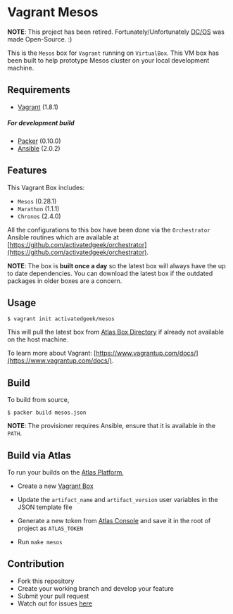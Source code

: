 # Vagrant Mesos

**NOTE**: This project has been retired. Fortunately/Unfortunately [DC/OS](https://dcos.io) was made Open-Source. :)

This is the `Mesos` box for `Vagrant` running on `VirtualBox`. This VM box has
been built to help prototype Mesos cluster on your local development machine.

## Requirements

* [Vagrant](https://www.vagrantup.com) (1.8.1)

##### For development build

* [Packer](https://www.packer.io) (0.10.0)
* [Ansible](https://www.ansible.com) (2.0.2)

## Features

This Vagrant Box includes:
* `Mesos` (0.28.1)
* `Marathon` (1.1.1)
* `Chronos` (2.4.0)

All the configurations to this box have been done via the `Orchestrator`
Ansible routines which are available at
[https://github.com/activatedgeek/orchestrator](https://github.com/activatedgeek/orchestrator).

**NOTE**: The box is **built once a day** so the latest box will
always have the up to date dependencies. You can download the latest
box if the outdated packages in older boxes are a concern.

## Usage

```
$ vagrant init activatedgeek/mesos
```
This will pull the latest box from [Atlas Box Directory](https://atlas.hashicorp.com/boxes/search)
if already not available on the host machine.

To learn more about Vagrant: [https://www.vagrantup.com/docs/](https://www.vagrantup.com/docs/).

## Build

To build from source,
```
$ packer build mesos.json
```

**NOTE**: The provisioner requires Ansible, ensure that it is available in
the `PATH`.

## Build via Atlas

To run your builds on the [Atlas Platform](https://atlas.hashicorp.com/vagrant),

* Create a new [Vagrant Box](https://atlas.hashicorp.com/boxes/new)

* Update the `artifact_name` and `artifact_version` user variables in the
JSON template file

* Generate a new token from [Atlas Console](https://atlas.hashicorp.com/settings/tokens)
and save it in the root of project as `ATLAS_TOKEN`

* Run `make mesos`

## Contribution

* Fork this repository
* Create your working branch and develop your feature
* Submit your pull request
* Watch out for issues [here](https://github.com/activatedgeek/vagrant-mesos/issues)
